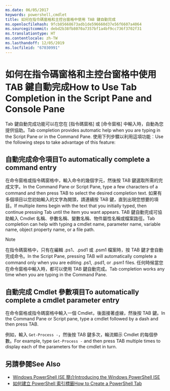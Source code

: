 ```yaml
---
ms.date: 06/05/2017
keywords: powershell,cmdlet
title: 如何在指令碼窗格和主控台窗格中使用 TAB 鍵自動完成
ms.openlocfilehash: 9fcb85668673adb1de596660d37e56f6607a4064
ms.sourcegitcommit: debd2b38fb8070a7357bf1a4bf9cc736f3702f31
ms.translationtype: HT
ms.contentlocale: zh-TW
ms.lasthandoff: 12/05/2019
ms.locfileid: "67030991"
---
```

# <a name="how-to-use-tab-completion-in-the-script-pane-and-console-pane"></a><span data-ttu-id="613e7-103">如何在指令碼窗格和主控台窗格中使用 TAB 鍵自動完成</span><span class="sxs-lookup"><span data-stu-id="613e7-103">How to Use Tab Completion in the Script Pane and Console Pane</span></span>

<span data-ttu-id="613e7-104">Tab 鍵自動完成功能可以在您在 [指令碼窗格] 或 [命令窗格] 中輸入時，自動為您提供協助。</span><span class="sxs-lookup"><span data-stu-id="613e7-104">Tab completion provides automatic help when you are typing in the Script Pane or in the Command Pane.</span></span> <span data-ttu-id="613e7-105">使用下列步驟以利用這項功能︰</span><span class="sxs-lookup"><span data-stu-id="613e7-105">Use the following steps to take advantage of this feature:</span></span>

## <a name="to-automatically-complete-a-command-entry"></a><span data-ttu-id="613e7-106">自動完成命令項目</span><span class="sxs-lookup"><span data-stu-id="613e7-106">To automatically complete a command entry</span></span>

<span data-ttu-id="613e7-107">在命令窗格或指令碼窗格中，輸入命令的幾個字元，然後按 TAB 鍵選取所需的完成文字。</span><span class="sxs-lookup"><span data-stu-id="613e7-107">In the Command Pane or Script Pane, type a few characters of a command and then press TAB to select the desired completion text.</span></span> <span data-ttu-id="613e7-108">如果有多個項目以您初始輸入的文字為開頭，請連續按 TAB 鍵，直到出現您想要的項目。</span><span class="sxs-lookup"><span data-stu-id="613e7-108">If multiple items begin with the text that you initially typed, then continue pressing Tab until the item you want appears.</span></span> <span data-ttu-id="613e7-109">TAB 鍵自動完成可協助輸入 Cmdlet 名稱、參數名稱、變數名稱、物件屬性名稱或檔案路徑。</span><span class="sxs-lookup"><span data-stu-id="613e7-109">Tab completion can help with typing a cmdlet name, parameter name, variable name, object property name, or a file path.</span></span>

> [!NOTE]
> <span data-ttu-id="613e7-110">在指令碼窗格中，只有在編輯 .ps1、.psd1 或 .psm1 檔案時，按 TAB 鍵才會自動完成命令。</span><span class="sxs-lookup"><span data-stu-id="613e7-110">In the Script Pane, pressing TAB will automatically complete a command only when you are editing .ps1, .psd1, or .psm1 files.</span></span> <span data-ttu-id="613e7-111">任何時候當您在命令窗格中輸入時，都可以使用 TAB 鍵自動完成。</span><span class="sxs-lookup"><span data-stu-id="613e7-111">Tab completion works any time when you are typing in the Command Pane.</span></span>

## <a name="to-automatically-complete-a-cmdlet-parameter-entry"></a><span data-ttu-id="613e7-112">自動完成 Cmdlet 參數項目</span><span class="sxs-lookup"><span data-stu-id="613e7-112">To automatically complete a cmdlet parameter entry</span></span>

<span data-ttu-id="613e7-113">在命令窗格或指令碼窗格中輸入一個 Cmdlet，後面接著虛線，然後按 TAB 鍵。</span><span class="sxs-lookup"><span data-stu-id="613e7-113">In the Command Pane or Script pane, type a cmdlet followed by a dash and then press TAB.</span></span>

<span data-ttu-id="613e7-114">例如，輸入 `Get-Process -`，然後按 TAB 鍵多次，輪流顯示 Cmdlet 的每個參數。</span><span class="sxs-lookup"><span data-stu-id="613e7-114">For example, type `Get-Process -` and then press TAB multiple times to display each of the parameters for the cmdlet in turn.</span></span>

## <a name="see-also"></a><span data-ttu-id="613e7-115">另請參閱</span><span class="sxs-lookup"><span data-stu-id="613e7-115">See Also</span></span>

- [<span data-ttu-id="613e7-116">Windows PowerShell ISE 簡介</span><span class="sxs-lookup"><span data-stu-id="613e7-116">Introducing the Windows PowerShell ISE</span></span>](Introducing-the-Windows-PowerShell-ISE.md)
- [<span data-ttu-id="613e7-117">如何建立 PowerShell 索引標籤</span><span class="sxs-lookup"><span data-stu-id="613e7-117">How to Create a PowerShell Tab</span></span>](How-to-Create-a-PowerShell-Tab-in-Windows-PowerShell-ISE.md)
